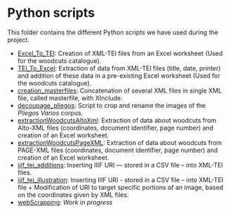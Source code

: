 # Python scripts

This folder contains the different Python scripts we have used during the project.


- [Excel_To_TEI](https://github.com/DesenrollandoElCordel/code-python/blob/main/Excel_To_TEI.py): Creation of XML-TEI files from an Excel worksheet (Used for the woodcuts catalogue).  
- [TEI_To_Excel](https://github.com/DesenrollandoElCordel/code-python/blob/main/TEI_To_Excel.py): Extraction of data from XML-TEI files (title, date, printer) and addition of these data in a pre-existing Excel worksheet (Used for the woodcuts catalogue).
- [creation_masterfiles](https://github.com/DesenrollandoElCordel/code-python/blob/main/creation_masterfiles.py): Concatenation of several XML files in single XML file, called masterfile, with XInclude.
- [decoupage_pliegos](https://github.com/DesenrollandoElCordel/code-python/blob/main/decoupage_pliegos.py): Script to crop and rename the images of the *Pliegos Varios* corpus.
- [extractionWoodcutsAltoXml](https://github.com/DesenrollandoElCordel/code-python/blob/main/extractionWoodcutsAltoXml.py): Extraction of data about woodcuts from Alto-XML files (coordinates, document identifier, page number) and creation of an Excel worksheet.
- [extractionWoodcutsPageXML](https://github.com/DesenrollandoElCordel/code-python/blob/main/extractionWoodcutsPageXml.py): Extraction of data about woodcuts from PAGE-XML files (coordinates, document identifier, page number) and creation of an Excel worksheet.
- [iiif_tei_additions](https://github.com/DesenrollandoElCordel/code-python/blob/main/iiif_tei_additions.py): Inserting IIIF URI — stored in a CSV file – into XML-TEI files.
- [iiif_tei_illustration](https://github.com/DesenrollandoElCordel/code-python/blob/main/iiif_tei_illustrations.py): Inserting IIIF URI - stored in a CSV file – into XML-TEI file + Modification of URI to target specific portions of an image, based on the coordinates given by XML files.
- [webScrapping](https://github.com/DesenrollandoElCordel/code-python/blob/main/webScrapping.py): *Work in progress*

